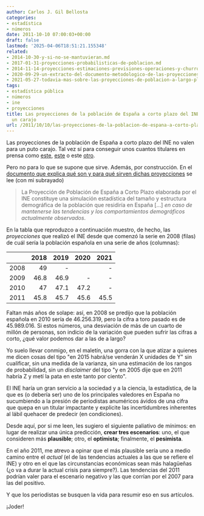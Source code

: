 ```yaml
---
author: Carlos J. Gil Bellosta
categories:
- estadística
- números
date: 2011-10-10 07:00:03+00:00
draft: false
lastmod: '2025-04-06T18:51:21.155348'
related:
- 2014-10-30-y-si-no-se-mantuvieran.md
- 2017-01-31-proyecciones-probabilisticas-de-poblacion.md
- 2014-11-14-proyecciones-estimaciones-previsiones-operaciones-y-churros.md
- 2020-09-29-un-extracto-del-documento-metodologico-de-las-proyecciones-de-poblacion-del-ine.md
- 2021-05-27-todavia-mas-sobre-las-proyecciones-de-poblacion-a-largo-plazo-del-ine.md
tags:
- estadística pública
- números
- ine
- proyecciones
title: Las proyecciones de la población de España a corto plazo del INE no valen para
  un carajo
url: /2011/10/10/las-proyecciones-de-la-poblacion-de-espana-a-corto-plazo-del-ine-no-valen-para-un-carajo/
---
```


Las proyecciones de la población de España a corto plazo del INE no valen para un puto carajo. Tal vez sí para conseguir unos cuantos titulares en prensa como [este](https://www.larazon.es/historico/6058-crisis-demografica-por-primera-vez-espana-pierde-poblacion-MLLA_RAZON_403087/), [este](http://www.publico.es/espana/400562/espana-perdera-500-000-habitantes-antes-de-2021) o este [otro](http://www.elpais.com/articulo/sociedad/Espana/perdera/medio/millon/habitantes/proxima/decada/mantiene/tendencia/demografica/elpepusoc/20111007elpepusoc_4/Tes).

Pero no para lo que se supone que sirve. Además, por construcción. En el [documento que explica qué son y para qué sirven dichas proyecciones](http://www.ine.es/jaxi/menu.do?L=0&type=pcaxis&path=/t20/p269&file=inebase) se lee (con mi subrayado)


>La Proyección de Población de España a Corto Plazo elaborada por el INE constituye una simulación estadística del tamaño y estructura demográfica de la población que residiría en España [...] _en caso de mantenerse las tendencias y los comportamientos demográficos actualmente observados_.

En la tabla que reproduzco a continuación muestro, de hecho, las _proyecciones_ que realizó el INE desde que comenzó la serie en 2008 (filas) de cuál sería la población española en una serie de años (columnas):

|    | 2018 | 2019 | 2020 | 2021 |
|:------------| -------: |-------: | ---------:| ---------:|
2008| 49 | - | | -|
2009| 46.8| 46.9| -| -|
2010| 47| 47.1| 47.2| -|
2011| 45.8| 45.7| 45.6| 45.5|

Faltan más años de solape: así, en 2008 se predijo que la población española en 2010 sería de 46.256.319, pero la cifra a toro pasado es de 45.989.016. Si estos números, una desviación de más de un cuarto de millón de personas, son indicio de la variación que pueden sufrir las cifras a corto, ¿qué valor podemos dar a las de a largo?

Yo suelo llevar conmigo, en el maletín, una gorra con la que atizar a quienes me dicen cosas del tipo "en 2015 habrá/se venderán X unidades de Y" sin cualificar, sin una medida de la varianza, sin una estimación de los rangos de probabilidad, sin un _disclaimer_ del tipo "y en 2005 dije que en 2011 habría Z y metí la pata en este tanto por ciento".

El INE haría un gran servicio a la sociedad y a la ciencia, la estadística, de la que es (o debería ser) uno de los principales valedores en España no sucumbiendo a la presión de periodistas anuméricos ávidos de una cifra que quepa en un titular impactante y explicite las incertidumbres inherentes al lábil quehacer de predecir (en condiciones).

Desde aquí, por si me leen, les sugiero el siguiente paliativo de mínimos: en lugar de realizar una única predicción, **crear tres escenarios**: uno, el que consideren más **plausible**; otro, el **optimista**; finalmente, el **pesimista**.

En el año 2011, me atrevo a opinar que el más plausible sería uno a medio camino entre el _actual_ (el de las tendencias actuales a las que se refiere el INE) y otro en el que las circunstancias económicas sean más halagüeñas (¿o va a durar la actual crisis para siempre?). Las tendencias del 2011 podrían valer para el escenario negativo y las que corrían por el 2007 para las del positivo.

Y que los periodistas se busquen la vida para resumir eso en sus artículos.

¡Joder!